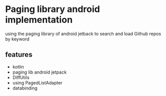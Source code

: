 # Paging library android implementation

using the paging  library of android jetback to search and load Github repos by keyword

## features

- kotlin
- paging lib android jetpack
- DiffUtils
- using PagedListAdapter
- databinding
